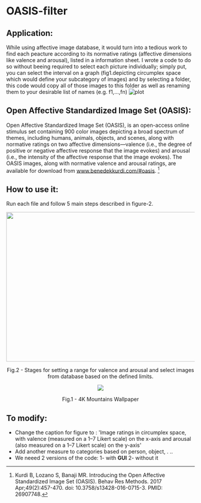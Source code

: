 # OASIS-filter

## Application:
While using affective image database, it would turn into a tedious work to find each peacture according to its normative ratings (affective dimensions like valence and arousal), listed in a information sheet. I wrote a code to do so without beeing required to select each picture individually; simply put, you can select the interval on a graph (fig1.depicting circumplex space  which would define your subcategory of images) and by selecting a folder, this code would copy all of those images to this folder as well as renaming them to your desirable list of names (e.g. f1,...,fn)
![plot](https://user-images.githubusercontent.com/48652270/136055798-84fb3cdd-4aa8-455f-b886-bd6c9baeb1c7.png)

## Open Affective Standardized Image Set (OASIS):
Open Affective Standardized Image Set (OASIS), is an open-access online stimulus set containing 900 color images depicting a broad spectrum of themes, including humans, animals, objects, and scenes, along with normative ratings on two affective dimensions—valence (i.e., the degree of positive or negative affective response that the image evokes) and arousal (i.e., the intensity of the affective response that the image evokes). The OASIS images, along with normative valence and arousal ratings, are available for download from www.benedekkurdi.com/#oasis. [^fn1]

## How to use it:
Run each file and follow 5 main steps described in figure-2.
<p align="center">
  <img width="600" height="400" src='https://user-images.githubusercontent.com/48652270/133934879-bda7673a-4ef6-4d06-8889-e66a56038b61.jpg'>
  <figcaption align="center">Fig.2 - Stages for setting a range for valence and arousal and select images from database based on the defined limits.</figcaption>
</p>


<p align = "center">
<img src = "https://c4.wallpaperflare.com/wallpaper/382/758/444/turkey-dreams-of-cappadocia-avanos-nevsehir-wallpaper-preview.jpg">
</p>
<p align = "center">
Fig.1 - 4K Mountains Wallpaper
</p>


## To modify:
- Change the caption for figure to : 'Image ratings in circumplex space, with valence (measured on a 1–7 Likert scale) on the x-axis and arousal (also measured on a 1–7 Likert
scale) on the y-axis'
- Add another measure to categories based on person, object, . ..
- We neeed 2 versions of the code: 1- with **GUI** 2- without it 
[^fn1]: Kurdi B, Lozano S, Banaji MR. Introducing the Open Affective Standardized Image Set (OASIS). Behav Res Methods. 2017 Apr;49(2):457-470. doi: 10.3758/s13428-016-0715-3. PMID: 26907748.
